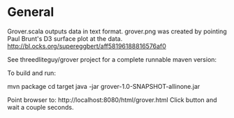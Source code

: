 # General
Grover.scala outputs data in text format.  grover.png was created by pointing Paul Brunt's D3 surface plot at the data.  http://bl.ocks.org/supereggbert/aff58196188816576af0


See threedliteguy/grover project for a complete runnable maven version:

To build and run:

mvn package
cd target
java -jar grover-1.0-SNAPSHOT-allinone.jar

Point browser to:  http://localhost:8080/html/grover.html
Click button and wait a couple seconds.
